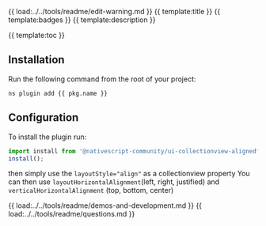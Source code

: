 {{ load:../../tools/readme/edit-warning.md }}
{{ template:title }}
{{ template:badges }}
{{ template:description }}

{{ template:toc }}

## Installation
Run the following command from the root of your project:

`ns plugin add {{ pkg.name }}`

## Configuration

To install the plugin run:
```typescript
import install from '@nativescript-community/ui-collectionview-alignedflowlayout';
install();
```

then simply use the `layoutStyle="align"` as a collectionview property
You can then use `layoutHorizontalAlignment`(left, right, justified) and `verticalHorizontalAlignment` (top, bottom, center)

{{ load:../../tools/readme/demos-and-development.md }}
{{ load:../../tools/readme/questions.md }}